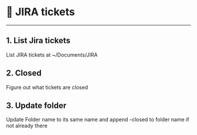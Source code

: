 # 🧠 JIRA tickets 

---

## 1. List Jira tickets
List JIRA tickets at ~/Documents/JIRA

## 2. Closed
Figure out what tickets are closed

## 3. Update folder 
Update Folder name to its same name and append -closed to folder name if not already there